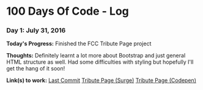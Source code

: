 # 100 Days Of Code - Log

### Day 1: July 31, 2016

**Today's Progress:** Finished the FCC Tribute Page project

**Thoughts:** Definitely learnt a lot more about Bootstrap and just general HTML structure as well. Had some difficulties with styling but hopefully I'll get the hang of it soon!

**Link(s) to work:**
[Last Commit](https://github.com/mattchere/tribute/commit/5b697168d7094e3907526c09c42a73d1b80dc920)
[Tribute Page (Surge)](http://miyamototribute.surge.sh/)
[Tribute Page (Codepen)](https://codepen.io/mattchere/pen/JyGZbq/)